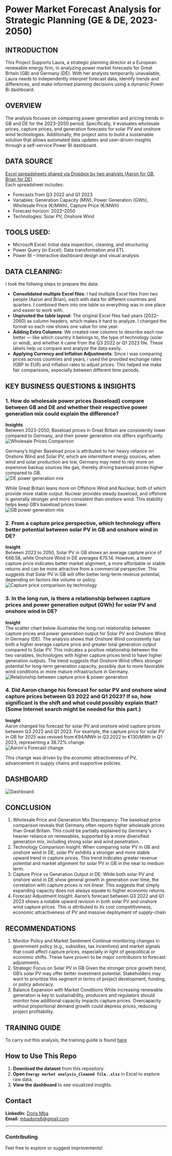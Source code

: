 # Power Market Forecast Analysis for Strategic Planning (GE & DE, 2023-2050)

## INTRODUCTION
This Project Supports Laura, a strategic planning director at a European renewable energy firm, in analyzing power market forecasts for Great Britain (GB) and Germany (DE). With her analysts temporarily unavailable, Laura needs to independently interpret forecast data, identify trends and differences, and make informed planning decisions using a dynamic Power Bi dashboard.

## OVERVIEW
The analysis focuses on comparing power generation and pricing trends in GB and DE for the 2023–2050 period. Specifically, it evaluates wholesale prices, capture prices, and generation forecasts for solar PV and onshore wind technologies. Additionally, the project aims to build a sustainable solution that allows automated data updates and user-driven insights through a self-service Power BI dashboard.

## DATA SOURCE
[Excel spreadsheets shared via Dropbox by two analysts (Aaron for GB, Brian for DE)](https://github.com/dorischioma/Renewable-Energy-Analysis/blob/main/Energy%20market%20analysis_%20Raw%20file.xlsx/)  
Each spreadsheet includes:
- Forecasts from Q3 2022 and Q1 2023
- Variables: Generation Capacity (MW), Power Generation (GWh), Wholesale Price (€/MWh), Capture Price (€/MWh)
- Forecast horizon: 2022–2050
- Technologies: Solar PV, Onshore Wind



## TOOLS USED:
- Microsoft Excel: Initial data inspection, cleaning, and structuring
-	Power Query (in Excel): Data transformation and ETL
- Power BI – Interactive dashboard design and visual analysis

## DATA CLEANING:
I took the follwing steps to prepare the data:
- **Consolidated multiple Excel files**: I had multiple Excel files from two people (Aaron and Brian), each with data for different countries and quarters. I combined them into one table so everything was in one place and easier to work with.
- **Unpivoted the table layout**: The original Excel files had years (2022–2060) as column headers, which makes it hard to analyze. I changed the format so each row shows one value for one year.
- **Adding Extra Columns**: We created new columns to describe each row better — like which country it belongs to, the type of technology (solar or wind), and whether it came from the Q3 2022 or Q1 2023 file. These labels help us compare and analyze the data easily. 
- **Applying Currency and Inflation Adjustments**:
Since i was comparing prices across countries and years, i used the provided exchange rates (GBP to EUR) and inflation rates to adjust prices. This helped me make fair comparisons, especially between different time periods.

## KEY BUSINESS QUESTIONS & INSIGHTS
### 1.	How do wholesale power prices (baseload) compare between GB and DE and whether their respective power generation mix could explain the difference?
**Insights**  
  Between 2023-2050, Baseload prices in Great Britain are consistently lower compared to Germany, and their power generation mix differs significantly.   
![Wholesale Prices Comparison](https://github.com/dorischioma/Renewable-Energy-Analysis/blob/main/Baseload%20comparison%20screenshot.png/)

  Germany’s higher Baseload price is attributed to her heavy reliance on Onshore Wind and Solar PV, which are intermittent energy sources, when wind and solar production are low, Germany 
  may need to rely more on expensive backup sources like gas, thereby driving baseload prices higher compared to GB.  
  ![DE power generation mix](https://github.com/dorischioma/Renewable-Energy-Analysis/blob/main/DE%20Generation%20Mix.png/)
 
  While Great Britain leans more on Offshore Wind and Nuclear, both of which provide more stable output. Nuclear provides steady baseload, and offshore is generally stronger and more 
  consistent than onshore wind. This stability helps keep GB’s baseload prices lower.  
  ![GB power generation mix](https://github.com/dorischioma/Renewable-Energy-Analysis/blob/main/GB%20Power%20Generation%20Mix.png/) 


### 2.	From a capture price perspective, which technology offers better potential between solar PV in GB and onshore wind in DE?
**Insight**  
Between 2023 to 2050, Solar PV in GB shows an average capture price of €66.58, while Onshore Wind in DE averages €75.14.  However, a lower capture price indicates better market alignment, a more affordable or stable returns and can be more attractive from a commercial perspective. This suggests that Solar PV in GB will offer better long-term revenue potential, depending on factors like volume or policy.  
![Capture price comparison by technology](https://github.com/dorischioma/Renewable-Energy-Analysis/blob/main/Avg%20Capture%20Price%20by%20technology%20screenshot.png/)
 

### 3.	In the long run, is there a relationship between capture prices and power generation output (GWh) for solar PV and onshore wind in DE?
**Insight**  
The scatter chart below illustrates the long-run relationship between capture prices and power generation output for Solar PV and Onshore Wind in Germany (DE). The analysis shows that Onshore Wind consistently has both a higher average capture price and greater total generation output compared to Solar PV. This indicates a positive relationship between the two variables, technologies with higher capture prices tend to have higher generation outputs. The trend suggests that Onshore Wind offers stronger potential for long-term generation capacity, possibly due to more favorable wind conditions or more mature infrastructure in Germany.  
![Relationship between capture price & power generation](https://github.com/dorischioma/Renewable-Energy-Analysis/blob/main/Relationship%20between%20capture%20price%20%26%20power%20generation%20in%20DE%20screenshot.png)

### 4.	Did Aaron change his forecast for solar PV and onshore wind capture prices between Q3 2022 and Q1 2023? If so, how significant is the shift and what could possibly explain that?(Some Internet search might be needed for this part.) 
**Insight**  
Aaron changed his forecast for solar PV and onshore wind capture prices between Q3 2022 and Q1 2023. For example, the capture price for solar PV in GB for 2025 was revised from €94/MWh in Q3 2022 to €130/MWh in Q1 2023, representing a 38.72% change.  
![Aaron's Forecast change](https://github.com/dorischioma/Renewable-Energy-Analysis/blob/main/Forecast%20comparison%20in%20GB%20screenshot.png/)

This change was driven by the economic attractiveness of PV, advancement in supply chains and supportive policies.

## DASHBOARD
![Dashboard](https://github.com/dorischioma/Renewable-Energy-Analysis/blob/main/Dashboard.png/)

## CONCLUSION
1.	Wholesale Price and Generation Mix Discrepancy:
The baseload price comparison reveals that Germany often reports higher wholesale prices than Great Britain. This could be partially explained by Germany's heavier reliance on renewables, supported by a more diversified generation mix, including strong solar and wind penetration.
2.	Technology Comparison Insight:
When comparing solar PV in GB and onshore wind in DE, solar PV exhibits a stronger and more stable upward trend in capture prices. This trend indicates greater revenue potential and market alignment for solar PV in GB in the near to medium term.
3.	Capture Price vs Generation Output in DE:
While both solar PV and onshore wind in DE show general growth in generation over time, the correlation with capture prices is not linear. This suggests that simply expanding capacity does not always equate to higher economic returns.
4.	Forecast Adjustment Insight:
Aaron’s forecast between Q3 2022 and Q1 2023 shows a notable upward revision in both solar PV and onshore wind capture prices. This is attributed to its cost competitiveness, economic attractiveness of PV and massive deployment of supply-chain

## RECOMMENDATIONS
1.	Monitor Policy and Market Sentiment
Continue monitoring changes in government policy (e.g., subsidies, tax incentives) and market signals that could affect capture prices, especially in light of geopolitical or economic shifts. These have proven to be major contributors to forecast adjustments.
2.	Strategic Focus on Solar PV in GB
Given the stronger price growth trend, GB’s solar PV may offer better investment potential. Stakeholders may want to prioritize this segment in terms of project development, funding, or policy advocacy.
3.	Balance Expansion with Market Conditions
While increasing renewable generation is key to sustainability, producers and regulators should monitor how additional capacity impacts capture prices. Overcapacity without proportional demand growth could depress prices, reducing project profitability.

## TRAINING GUIDE  
To carry out this analysis, the training guide is found [here](https://github.com/dorischioma/Renewable-Energy-Analysis/blob/main/Training_Guide.docx/)

## How to Use This Repo  
1. **Download the dataset** from this repository.  
2. **Open `Energy market analysis_Cleaned file..xlsx`** in Excel to explore raw data.  
3. **View the dashboard** to see visualized insights.  

## Contact  
 **LinkedIn:** [Doris Mba](https://www.linkedin.com/in/dorismba/)  
 **Email:** mbadoris6@gmail.com 

---

### **Contributing**
Feel free to explore or suggest improvements!  

